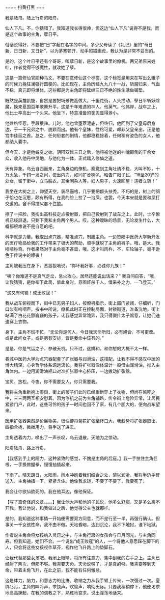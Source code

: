 


==== 扫黄打黑  ===


我是陆舟。陆上行舟的陆舟。

仙人下凡。不，你猜错了。我知道我长得很帅，但这边“仙人下凡”说得不是我，而是这个故事的主角，孽日平。

俗话说得好，不要把“日”字起在名字的中间。多少父母读了《礼记》里的“苟日新、日日新、又日新”，以为茅塞顿开，动手照猫画虎，我认为是非常不妥当的。

是的，这个叶日平还有个哥哥，叫孽日新，是这个故事里的僚机。两兄弟原来姓叶，作者觉得不够魔性，就改姓了孽。

这是一篇修仙官能种马文。不要在意修仙这个标签，这个标签是用来在写出幺蛾子的时候力挽狂澜强行圆梗的。比如现在，主角历经九九八十一战，斩魔归来，气血不稳，真元即将爆体。这些都是为主角即将延绵三日不绝的性生活做铺垫。

既然是英雄凯旋，自然是要把场景做高做大。十里花街，人头攒动，孽日平斩妖除魔，换来夏国百年歌舞升平。这是千年难遇的神人，他英气，他伟岸，战车之上，他比士卒高出一个头来。他坐下，特意准备的銮舆显得渺小。

他性格坚忍，手段狠辣。儿时，他也曾堕落泥底，但终归，他回到了父皇母后身边，于一干兄弟之中，脱颖而出。他有个皇妹，性格可爱，却非父皇亲出，正是他宫中佳丽之首。总之，任何俗套的剧情，他都稳稳接着，任何稍有姿色的女人，他都纳入囊中。

但今天，才是他蜕变之始。阴阳双修三日之后，他将被他迷的神魂颠倒的千余女众，收入他丹中灵地，与他化为一体，正式踏入修仙之道。

天有异象。乌云自西而来，主角身边的僚机，察觉到主角吐纳不稳，大叫不妙，十万火急，千钧一发之间，使出内力，如同扩音喇叭，昭告广阳子民，“16至20岁的处女，留于街中，立马脱衣，其余闲杂人等，妇人男子，火速回屋！违者立斩！”

我坐在大树之上，仰望天空，装尽逼格，几乎要把额头扶秃。不巧的是，树上的鸽子恰也在沉思，颇有所得，在我的脸上拉了一泡屎。也罢，今天本来就是要和屎打交道的。舍不得搅屎套不住狼。

擦了一把脸，我掏出高科技定点投射器，把自己投射到了战车之上。此时，士卒僚机已经屏退，只剩下我和主角两个男人。哎，这种暧昧的场景，无论发生什么，大概都很难说不是自愿的吧。

科学就是力量。我取出点穴器，精准点穴，制服主角。一边赞叹中医药大学新开发的医疗物品给我的工作带来了极大的帮助，顺手就脱了主角的裤子。哦，是大。我啧啧称奇。作者果然对于主角毫不吝啬，哦，这才叫肉杵，不，车轮轴子，毫不逊色于传说中的嫪毐！

主角被我压在身下，恶狠狠地说，“你坏我好事，必诛你九族！”

“咦？你难道不是真气走岔，急火攻心，居然还能说出话来？” 我自问自答，“哦，让我猜猜，是你布下此局，值此良时，意图奸杀千人，借采补之力，一飞登天。”

“这又有何错！成王败寇！”

我从战车俯视而下，街中已无男子妇人，按僚机指示，街上窗门紧闭，仔细听，门口似有呜咽声。按书中所说，僚机此时正在控制局面，封锁街道，准备洗地。街上站满了白花花颤巍巍的孩子，让我感觉异常诡异，我只得假传太子旨意，让她们速速穿上衣物。

身下，主角不慌不忙，“无论你是何人，今日我天命所归，必有媾合，不可更改。或是此间女子，或是另有安排，皆是我命中该有的。”

是是，你是气运之子，参破天机。只不过，这媾和，和你想的大概不太一样。

春城中医药大学为点穴器配套了扩张器与润滑油，这搭配，让我不得不感叹中医的博大精深，心身哲学体系源远流长。我将扩张器像体温计一般借由润滑油，推入主角体内。一边用润滑油瓶口对准扩张器中心挤压，一边拨动扩张器。

宝贝，放松。今夜，你不需要女人，你只需要我。

我将主角重新抱上銮舆，街上的孩子们此时已经重新穿上了衣物，但尚在惊吓之中，三三两两互相安慰着。因为僚机之前为主角铺路，传令街上危险异常，让居民紧锁门户，此时，这些可怜的孩子一时间也回不了家，有几个胆大的，便向战车望来。

医用扩张器果然是价廉物美，很快便将菊花扩张至杯口大，我趁势将扩张器取出，四指合拢，微微用力，将手送了进去。

主角透着内力，唤出了一声长叹，乌云退散，天地为之惊动。

陆舟陆舟，路上行舟。

【我感到手上的阻力，这种紧致的感觉，不愧是主角的后庭。】我一手扶住主角巨根，一手换做握拳，慢慢抽插起来。

下雨了。晴天朗日，太阳雨。雨水冲刷着我们结合之处，施以润滑，我将半边手臂送入，主角抽搐一下，紧紧含住。他像我求饶，不要了不要了，我要死了。

我会让你欲仙欲死的。我在他耳边，像他保证。

【写了篇奇怪的文章。。。。】我让他大声和他的子民说，他多么舒服，又是多么离不开我。我让他说，和我做过之后，他觉得公主也就那样。

是的，我知道这种事情一开始便需要双方同意，而不是行至一半，再强行确认。但事关一千女孩性命，我不由不做。天地昏暗，达到沉沦，我不下地狱，谁下地狱。

作者说主角会将女孩纳入灵窍之中，与主角行房的女孩会与日月同光，与主角同寿。但我知道，她们不会。一个说出“成王败寇”的人，一个将他人意愿踩在脚下的人，只会将这些女孩视作草芥，视作他飞升路上的垫脚石。

让我代替那些女孩吧。我闭上眼睛，将所有注意力，集中到我的右手之上。主角已经射了两次，但那不够。我需要天命。天命说够了，才是真的够。我需要等到天命，带着主角飞升，在此之前，我不能有任何懈怠。

这是体力，脑力，和意志力的比拼。收缩之力从我手臂上传来，一次强过一次。銮舆尽污，主角的呻吟声，求饶声，欢愉声，响彻天际。只要我稍稍停下，他便渴求地高高撅起，在我的调教之下，熟练地哀求，说出淫荡地话来。